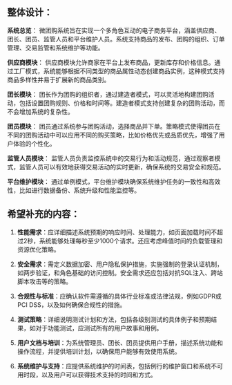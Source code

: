 ## 整体设计：
**系统总览**：
微团购系统旨在实现一个多角色互动的电子商务平台，涵盖供应商、团长、团员、监管人员和平台维护人员。系统支持商品的发布、团购的组织、订单管理、交易监管和系统维护等功能。

**供应商模块**：
供应商模块允许商家在平台上发布商品，更新库存和价格信息。通过工厂模式，系统能够根据不同类型的商品属性动态创建商品实例，这种模式支持商品多样性并易于扩展新的商品类别。

**团长模块**：
团长作为团购的组织者，通过建造者模式，可以灵活地构建团购活动，包括设置团购规则、价格和时间等。建造者模式支持创建复杂的团购活动，而不会增加系统的复杂性。

**团员模块**：
团员通过系统参与团购活动，选择商品并下单。策略模式使得团员在不同的团购活动中可以应用不同的购买策略，比如价格优先或品质优先，增强了用户体验的个性化。

**监管人员模块**：
监管人员负责监控系统中的交易行为和活动规范，通过观察者模式，监管人员可以有效地获得交易活动的实时更新，确保系统的交易安全和规范。

**平台维护模块**：
通过单例模式，平台维护模块确保系统维护任务的一致性和高效性，比如进行数据备份、系统升级和性能监控等。


## 希望补充的内容：
1. **性能需求**：应详细描述系统预期的响应时间、处理能力，如页面加载时间不超过2秒，系统能够处理每秒至少1000个请求。还应考虑峰值时间的负载管理和资源优化策略。

2. **安全需求**：需定义数据加密、用户隐私保护措施，实施强制的登录认证机制，如两步验证，和角色基础的访问控制。安全需求还应包括对抗SQL注入、跨站脚本攻击等的策略。

3. **合规性与标准**：应确认软件需遵循的具体行业标准或法律法规，例如GDPR或PCI DSS，以及如何确保合规性的措施。

4. **测试策略**：详细说明测试计划和方法，包括各级别测试的具体例子和预期结果，如对于功能测试，应测试所有的用户故事和用例。

6. **用户文档与培训**：为系统管理员、团长、团员提供用户手册，描述系统功能和操作流程，并提供培训计划，以确保用户能够有效使用系统。

9. **系统维护与支持**：应提供系统维护的时间表，包括例行的维护窗口和系统不可用时段，以及用户可以获得技术支持的时间和方式。